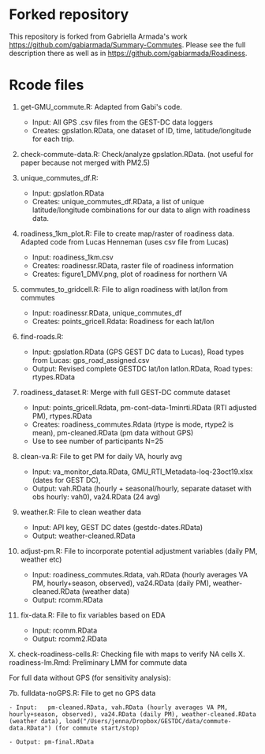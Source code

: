 # Forked repository

This repository is forked from Gabriella Armada's work <https://github.com/gabiarmada/Summary-Commutes>.  Please see the full description there as well as in <https://github.com/gabiarmada/Roadiness>.

# Rcode files

1. get-GMU_commute.R: Adapted from Gabi's code.  
    
    - Input: All GPS .csv files from the GEST-DC data loggers
    - Creates: gpslatlon.RData, one dataset of ID, time, latitude/longitude for each trip.
2. check-commute-data.R: Check/analyze gpslatlon.RData. (not useful for paper because not merged with PM2.5)
3. unique_commutes_df.R: 
   
    - Input: gpslatlon.RData
    - Creates: unique_commutes_df.RData, a list of unique latitude/longitude combinations for our data to align with roadiness data.
4. roadiness_1km_plot.R: File to create map/raster of roadiness data.  Adapted code from Lucas Henneman (uses csv file from Lucas)

    - Input: roadiness_1km.csv
    - Creates: roadinessr.RData, raster file of roadiness information
    - Creates: figure1_DMV.png, plot of roadiness for northern VA
5. commutes_to_gridcell.R: File to align roadiness with lat/lon from commutes

    - Input: roadinessr.RData, unique_commutes_df
    - Creates: points_gricell.Rdata: Roadiness for each lat/lon

6. find-roads.R: 

    - Input: gpslatlon.RData (GPS GEST DC data to Lucas), Road types from Lucas: gps_road_assigned.csv
    - Output: Revised complete GESTDC lat/lon latlon.RData, Road types: rtypes.RData
    
7. roadiness_dataset.R: Merge with full GEST-DC commute dataset

    - Input: points_gricell.Rdata, pm-cont-data-1minrti.RData (RTI adjusted PM), rtypes.RData
    - Creates: roadiness_commutes.Rdata (rtype is mode, rtype2 is mean), pm-cleaned.RData (pm data without GPS)
    - Use to see number of participants N=25
    
8. clean-va.R: File to get PM for daily VA, hourly avg

    - Input: va_monitor_data.RData, GMU_RTI_Metadata-loq-23oct19.xlsx (dates for GEST DC), 
    - Output: vah.RData (hourly + seasonal/hourly, separate dataset with obs hourly: vah0), va24.RData (24 avg)
    
9. weather.R: File to clean weather data

    - Input: API key, GEST DC dates (gestdc-dates.RData)
    - Output: weather-cleaned.RData

10. adjust-pm.R: File to incorporate potential adjustment variables (daily PM, weather etc)

    - Input: roadiness_commutes.Rdata, vah.RData (hourly averages VA PM, hourly+season, observed), va24.RData (daily PM), weather-cleaned.RData (weather data)
    - Output: rcomm.RData
    
11. fix-data.R: File to fix variables based on EDA

    - Input: rcomm.RData
    - Output: rcomm2.RData
    
X. check-roadiness-cells.R: Checking file with maps to verify NA cells
X. roadiness-lm.Rmd: Preliminary LMM for commute data


For full data without GPS (for sensitivity analysis):

7b. fulldata-noGPS.R: File to get no GPS data

    - Input:   pm-cleaned.RData, vah.RData (hourly averages VA PM, hourly+season, observed), va24.RData (daily PM), weather-cleaned.RData (weather data), load("/Users/jenna/Dropbox/GESTDC/data/commute-data.RData") (for commute start/stop)

    - Output: pm-final.RData
